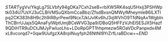 $START$ygVv/YkgLg7SLVbfy94gDKa7Cxh2seB+rbXW5RK4sqU5Hxij3PSHWptk034U7UsYJ3uCLBiVMSuQXbmCcaBbz/ZfsdBxsnQMWylMheymle86ILXTlpq2CK383h8H9c2h9iR8yrPewI9Ncx7JklJvIKv6hJ3qWVhO9TfdNqAx1WgblnThCBrrUJajs5QAnaFylWptUmjBCeWVG3pa9/DBoQ5HFFzVJhEl5ESJX5Hazf9QDiHTR9uDCtJMJyFwIuoLhs+LDoRpGPT1hhpmezw5ROaVDcPanpxdx4MxL8vcorqd7+0qw9UufgzXA8rpINuyfph26NtNI9YrZrfLraBDcw==$END$